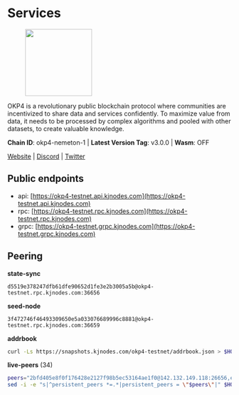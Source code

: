 # Services

<figure><img src="https://raw.githubusercontent.com/kj89/testnet_manuals/main/pingpub/logos/okp4.png" width="150" alt=""><figcaption></figcaption></figure>

OKP4 is a revolutionary public blockchain protocol where communities are incentivized to  share data and services confidently. To maximize value from data, it needs to be processed  by complex algorithms and pooled with other datasets, to create valuable knowledge.

**Chain ID**: okp4-nemeton-1 | **Latest Version Tag**: v3.0.0 | **Wasm**: OFF

[Website](https://okp4.network) | [Discord](https://discord.gg/okp4) | [Twitter](https://twitter.com/OKP4_Protocol)


## Public endpoints

* api: [https://okp4-testnet.api.kjnodes.com](https://okp4-testnet.api.kjnodes.com)
* rpc: [https://okp4-testnet.rpc.kjnodes.com](https://okp4-testnet.rpc.kjnodes.com)
* grpc: [https://okp4-testnet.grpc.kjnodes.com](https://okp4-testnet.grpc.kjnodes.com)

## Peering

**state-sync**

```text
d5519e378247dfb61dfe90652d1fe3e2b3005a5b@okp4-testnet.rpc.kjnodes.com:36656
```

**seed-node**

```text
3f472746f46493309650e5a033076689996c8881@okp4-testnet.rpc.kjnodes.com:36659
```

**addrbook**
```bash
curl -Ls https://snapshots.kjnodes.com/okp4-testnet/addrbook.json > $HOME/.okp4d/config/addrbook.json
```

**live-peers** (34)
```bash
peers="2bfd405e8f0f176428e2127f98b5ec53164ae1f0@142.132.149.118:26656,ebc272824924ea1a27ea3183dd0b9ba713494f83@95.214.55.198:26996,540e0e9b33b2d87315fdf7089404671581d36e94@95.217.203.43:26656,d5519e378247dfb61dfe90652d1fe3e2b3005a5b@65.109.68.190:36656,ba469aac96159dbb49844406423180618d267007@65.108.120.21:26113,99f6675049e22a0216af0e2447e7a4c5021874cd@142.132.132.200:28656,8a7605d8ae4338de5b7a0d5c70244ce05e377630@85.10.200.221:26656,8cdeb85dada114c959c36bb59ce258c65ae3a09c@88.198.242.163:36656,b0b56d944cf1cc569a1e77e0923e075bad94d755@141.95.145.41:28656,cc8bc81fea49a6a412992bb3e2c3f211d9e675c8@88.99.161.162:21656,f17338ec41b1b68b07063984feb407d9038cf78b@65.108.142.47:26616,d4305fcb7b20dc96481a6ae6ae84f281f3413a4e@65.109.37.58:13656,307fb25cd6998d0d5bd1d947571f6043c6bb4069@65.109.31.114:2280,5c2a752c9b1952dbed075c56c600c3a79b58c395@95.214.55.232:26996,23e895e7d650f43e1f53522165607b71685f8cfa@65.108.75.107:26656,034c2fbca12a8ced548d3225bcd21bdf1216a1b3@65.109.49.163:11203,d1a0ff9bd7ea1ebd06bc7158f3523f5e557328be@163.172.131.169:26656,9d1482bc31fb4578a5c7f7f65c4e0aaf2dfc2336@213.239.215.77:36656,be9841ace1d71a4c7681918ee39f5e00d8e96a82@213.239.216.252:36656,74349a1cb9479b291866debe2042de8a2e88b850@65.108.233.109:17656,854cc8b83a48ba4394c1940b57d0f42ec013e033@38.242.251.204:26656,2f6d5a319ebee0201dff4a0e3b7526d0863a4d32@65.109.85.225:6070,66a75c374c274733bfa3050277cdb43db3fcee56@147.182.229.52:26656,9392c27a9a561c31e7a920dc6f577d663c473ef8@154.12.225.88:26656,8af258bbe73f4c66127a7b3e8b1ec23fde2950a6@65.108.192.123:19656,42b1ed3a559cbc09278d360dfccf64866a780104@65.109.27.156:29656,fa04503a35476204861f06b75be4839562205527@65.109.85.226:6070,82bb185819e5cf2bb6a9896447672efca27f28cb@65.109.15.202:26656,24fbac02738005cfa9d8263d01dc7cc113d6b708@162.248.225.244:26656,cb6ae22e1e89d029c55f2cb400b0caa19cbe5523@142.93.156.231:26603,9ed2f8472bd5aa53cfc7a996cb6ca43f5c47e76f@185.163.64.143:26656,ffa30753d740bc9bda8731e2c84efe9a226b93b8@195.154.107.51:26656,ade4d8bc8cbe014af6ebdf3cb7b1e9ad36f412c0@176.9.82.221:17656,5ed1edac2d35c91577b34f6002c85927027058b9@95.217.202.49:30656"
sed -i -e "s|^persistent_peers *=.*|persistent_peers = \"$peers\"|" $HOME/.okp4d/config/config.toml
```

